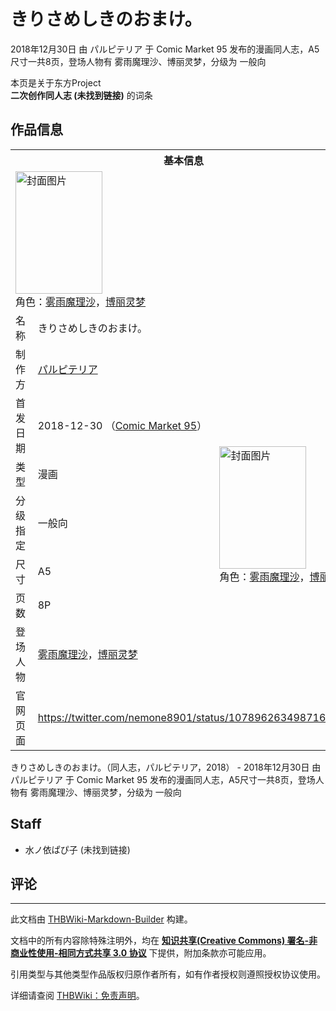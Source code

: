 # きりさめしきのおまけ。

<!-- source html: G:\repos\THBWiki-Markdown-Builder\THBWikiMarkdown\Temp\main\8\89\ns0%3A%E3%81%8D%E3%82%8A%E3%81%95%E3%82%81%E3%81%97%E3%81%8D%E3%81%AE%E3%81%8A%E3%81%BE%E3%81%91%E3%80%82.html -->

2018年12月30日 由 パルピテリア 于 Comic Market 95 发布的漫画同人志，A5尺寸一共8页，登场人物有 雾雨魔理沙、博丽灵梦，分级为 一般向

本页是关于东方Project  
 **二次创作同人志 (未找到链接)** 的词条

## 作品信息

<table><tbody><tr><th colspan="3">基本信息</th></tr><tr><td class="cover-artwork-mobile" colspan="2"><a href="./文件-きりさめしきのおまけ。封面.jpg.md" class="image" title="封面图片"><img alt="封面图片" src="https://upload.thwiki.cc/thumb/9/95/%E3%81%8D%E3%82%8A%E3%81%95%E3%82%81%E3%81%97%E3%81%8D%E3%81%AE%E3%81%8A%E3%81%BE%E3%81%91%E3%80%82%E5%B0%81%E9%9D%A2.jpg/139px-%E3%81%8D%E3%82%8A%E3%81%95%E3%82%81%E3%81%97%E3%81%8D%E3%81%AE%E3%81%8A%E3%81%BE%E3%81%91%E3%80%82%E5%B0%81%E9%9D%A2.jpg" decoding="async" loading="lazy" width="139" height="196" srcset="https://upload.thwiki.cc/thumb/9/95/%E3%81%8D%E3%82%8A%E3%81%95%E3%82%81%E3%81%97%E3%81%8D%E3%81%AE%E3%81%8A%E3%81%BE%E3%81%91%E3%80%82%E5%B0%81%E9%9D%A2.jpg/208px-%E3%81%8D%E3%82%8A%E3%81%95%E3%82%81%E3%81%97%E3%81%8D%E3%81%AE%E3%81%8A%E3%81%BE%E3%81%91%E3%80%82%E5%B0%81%E9%9D%A2.jpg 1.5x, https://upload.thwiki.cc/thumb/9/95/%E3%81%8D%E3%82%8A%E3%81%95%E3%82%81%E3%81%97%E3%81%8D%E3%81%AE%E3%81%8A%E3%81%BE%E3%81%91%E3%80%82%E5%B0%81%E9%9D%A2.jpg/278px-%E3%81%8D%E3%82%8A%E3%81%95%E3%82%81%E3%81%97%E3%81%8D%E3%81%AE%E3%81%8A%E3%81%BE%E3%81%91%E3%80%82%E5%B0%81%E9%9D%A2.jpg 2x" data-file-width="363" data-file-height="512"></a><div class="cover-char">角色：<a href="./雾雨魔理沙.md" title="雾雨魔理沙">雾雨魔理沙</a>，<a href="./博丽灵梦.md" title="博丽灵梦">博丽灵梦</a></div></td>
</tr><tr><td class="label">名称</td><td colspan="2"> きりさめしきのおまけ。 </td></tr><tr><td class="label">制作方</td><td><a href="./パルピテリア.md" title="パルピテリア">パルピテリア</a></td><td class="cover-artwork" rowspan="7" style="min-width:196px;"><a href="./文件-きりさめしきのおまけ。封面.jpg.md" class="image" title="封面图片"><img alt="封面图片" src="https://upload.thwiki.cc/thumb/9/95/%E3%81%8D%E3%82%8A%E3%81%95%E3%82%81%E3%81%97%E3%81%8D%E3%81%AE%E3%81%8A%E3%81%BE%E3%81%91%E3%80%82%E5%B0%81%E9%9D%A2.jpg/139px-%E3%81%8D%E3%82%8A%E3%81%95%E3%82%81%E3%81%97%E3%81%8D%E3%81%AE%E3%81%8A%E3%81%BE%E3%81%91%E3%80%82%E5%B0%81%E9%9D%A2.jpg" decoding="async" loading="lazy" width="139" height="196" srcset="https://upload.thwiki.cc/thumb/9/95/%E3%81%8D%E3%82%8A%E3%81%95%E3%82%81%E3%81%97%E3%81%8D%E3%81%AE%E3%81%8A%E3%81%BE%E3%81%91%E3%80%82%E5%B0%81%E9%9D%A2.jpg/208px-%E3%81%8D%E3%82%8A%E3%81%95%E3%82%81%E3%81%97%E3%81%8D%E3%81%AE%E3%81%8A%E3%81%BE%E3%81%91%E3%80%82%E5%B0%81%E9%9D%A2.jpg 1.5x, https://upload.thwiki.cc/thumb/9/95/%E3%81%8D%E3%82%8A%E3%81%95%E3%82%81%E3%81%97%E3%81%8D%E3%81%AE%E3%81%8A%E3%81%BE%E3%81%91%E3%80%82%E5%B0%81%E9%9D%A2.jpg/278px-%E3%81%8D%E3%82%8A%E3%81%95%E3%82%81%E3%81%97%E3%81%8D%E3%81%AE%E3%81%8A%E3%81%BE%E3%81%91%E3%80%82%E5%B0%81%E9%9D%A2.jpg 2x" data-file-width="363" data-file-height="512"></a><div class="cover-char">角色：<a href="./雾雨魔理沙.md" title="雾雨魔理沙">雾雨魔理沙</a>，<a href="./博丽灵梦.md" title="博丽灵梦">博丽灵梦</a></div></td>
</tr><tr><td class="label">首发日期</td><td>2018-12-30&#160;（<a href="/展会作品列表?e=Comic+Market%2395">Comic Market 95</a>）</td></tr><tr><td class="label">类型</td><td>漫画</td></tr><tr><td class="label">分级指定</td><td>一般向</td></tr><tr><td class="label">尺寸</td><td>A5</td></tr><tr><td class="label">页数</td><td>8P</td></tr><tr><td class="label">登场人物</td><td><a href="./雾雨魔理沙.md" title="雾雨魔理沙">雾雨魔理沙</a>，<a href="./博丽灵梦.md" title="博丽灵梦">博丽灵梦</a></td></tr>
<tr><td class="label">官网页面</td><td colspan="2"><a rel="nofollow" class="external free" href="https://twitter.com/nemone8901/status/1078962634987163649">https://twitter.com/nemone8901/status/1078962634987163649</a></td></tr></tbody></table>

きりさめしきのおまけ。（同人志，パルピテリア，2018） - 2018年12月30日 由 パルピテリア 于 Comic Market 95 发布的漫画同人志，A5尺寸一共8页，登场人物有 雾雨魔理沙、博丽灵梦，分级为 一般向

## Staff
- 水ノ依ぱぴ子 (未找到链接)


## 评论




---

此文档由 [THBWiki-Markdown-Builder](https://github.com/Delsin-Yu/THBWiki-Markdown-Builder) 构建。

文档中的所有内容除特殊注明外，均在 [**知识共享(Creative Commons) 署名-非商业性使用-相同方式共享 3.0 协议**](https://creativecommons.org/licenses/by-sa/3.0/deed.zh-hans) 下提供，附加条款亦可能应用。

引用类型与其他类型作品版权归原作者所有，如有作者授权则遵照授权协议使用。

详细请查阅 [THBWiki：免责声明](https://thbwiki.cc/THBWiki:%E5%85%8D%E8%B4%A3%E5%A3%B0%E6%98%8E)。

